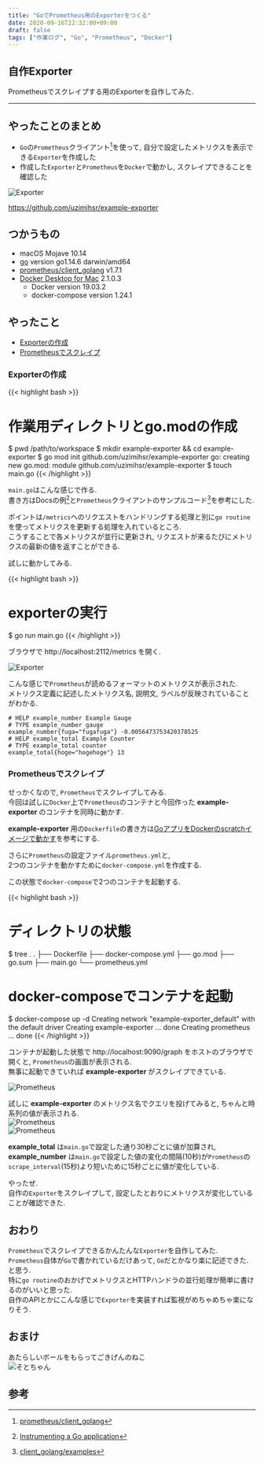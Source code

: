 ```yaml
---
title: "GoでPrometheus用のExporterをつくる"
date: 2020-09-16T22:32:00+09:00
draft: false
tags: ["作業ログ", "Go", "Prometheus", "Docker"]
---
```


## 自作Exporter
Prometheusでスクレイプする用のExporterを自作してみた.  

<!--more-->
---

## やったことのまとめ

- `Go`の`Prometheus`クライアント[^1]を使って, 自分で設定したメトリクスを表示できる`Exporter`を作成した
- 作成した`Exporter`と`Prometheus`を`Docker`で動かし, スクレイプできることを確認した

![Exporter](/images/2020-09-17/sc01.png)  

https://github.com/uzimihsr/example-exporter  

## つかうもの
- macOS Mojave 10.14
- [go](https://github.com/golang/go) version go1.14.6 darwin/amd64
- [prometheus/client_golang](https://github.com/prometheus/client_golang) v1.7.1
- [Docker Desktop for Mac](https://hub.docker.com/editions/community/docker-ce-desktop-mac) 2.1.0.3
  - Docker version 19.03.2
  - docker-compose version 1.24.1

## やったこと

- [Exporterの作成](#exporterの作成)
- [Prometheusでスクレイプ](#prometheusでスクレイプ)

### Exporterの作成

{{< highlight bash >}}
# 作業用ディレクトリとgo.modの作成
$ pwd
/path/to/workspace
$ mkdir example-exporter && cd example-exporter
$ go mod init github.com/uzimihsr/example-exporter
go: creating new go.mod: module github.com/uzimihsr/example-exporter
$ touch main.go
{{< /highlight >}}

`main.go`はこんな感じで作る.  
書き方はDocsの例[^2]と`Prometheus`クライアントのサンプルコード[^3]を参考にした.  

<script src="https://gist.github.com/uzimihsr/4610ea7923274336898733c6588ef962.js"></script>

ポイントは`/metrics`へのリクエストをハンドリングする処理と別に`go routine`を使ってメトリクスを更新する処理を入れているところ.  
こうすることで各メトリクスが並行に更新され, リクエストが来るたびにメトリクスの最新の値を返すことができる.  

試しに動かしてみる.  

{{< highlight bash >}}
# exporterの実行
$ go run main.go
{{< /highlight >}}

ブラウザで http://localhost:2112/metrics を開く.  

![Exporter](/images/2020-09-17/sc01.png)  

こんな感じで`Prometheus`が読めるフォーマットのメトリクスが表示された.  
メトリクス定義に記述したメトリクス名, 説明文, ラベルが反映されていることがわかる.  

```
# HELP example_number Example Gauge
# TYPE example_number gauge
example_number{fuga="fugafuga"} -0.0056473753420378525
# HELP example_total Example Counter
# TYPE example_total counter
example_total{hoge="hogehoge"} 13
```

### Prometheusでスクレイプ

せっかくなので, `Prometheus`でスクレイプしてみる.  
今回は試しに`Docker`上で`Prometheus`のコンテナと今回作った **example-exporter** のコンテナを同時に動かす.  

**example-exporter** 用の`Dockerfile`の書き方は[GoアプリをDockerのscratchイメージで動かす](https://uzimihsr.github.io/post/2020-03-15-golang-build-image/)を参考にする.  

<script src="https://gist.github.com/uzimihsr/7fbec7bd2acbe4ecb050f37e7f70420d.js"></script>

さらに`Prometheus`の設定ファイル`prometheus.yml`と,  
2つのコンテナを動かすために`docker-compose.yml`を作成する.  

<script src="https://gist.github.com/uzimihsr/548f1a8ebae74fb84f1ee6aabed3e1f3.js"></script>

<script src="https://gist.github.com/uzimihsr/e08901b5093d810d68bd933149d1230b.js"></script>

この状態で`docker-compose`で2つのコンテナを起動する.  

{{< highlight bash >}}
# ディレクトリの状態
$ tree .
.
├── Dockerfile
├── docker-compose.yml
├── go.mod
├── go.sum
├── main.go
└── prometheus.yml

# docker-composeでコンテナを起動
$ docker-compose up -d
Creating network "example-exporter_default" with the default driver
Creating example-exporter ... done
Creating prometheus       ... done
{{< /highlight >}}

コンテナが起動した状態で http://localhost:9090/graph をホストのブラウザで開くと, `Prometheus`の画面が表示される.  
無事に起動できていれば **example-exporter** がスクレイプできている.  

![Prometheus](/images/2020-09-17/sc02.png)  

試しに **example-exporter** のメトリクス名でクエリを投げてみると, ちゃんと時系列の値が表示される.  
![Prometheus](/images/2020-09-17/sc03.png)  
![Prometheus](/images/2020-09-17/sc04.png)  

**example_total** は`main.go`で設定した通り30秒ごとに値が加算され,  
**example_number** は`main.go`で設定した値の変化の間隔(10秒)が`Prometheus`の`scrape_interval`(15秒)より短いために15秒ごとに値が変化している.  

やったぜ.  
自作の`Exporter`をスクレイプして, 設定したとおりにメトリクスが変化していることが確認できた.  

## おわり
`Prometheus`でスクレイプできるかんたんな`Exporter`を自作してみた.  
`Prometheus`自体が`Go`で書かれているだけあって, `Go`だとかなり楽に記述できた. と思う.  
特に`go routine`のおかげでメトリクスとHTTPハンドラの並行処理が簡単に書けるのがいいと思った.  
自作のAPIとかにこんな感じで`Exporter`を実装すれば監視がめちゃめちゃ楽になりそう.  

## おまけ
あたらしいボールをもらってごきげんのねこ  
![そとちゃん](/images/2020-09-17/sotochan.jpg)  

## 参考

[^1]: [prometheus/client_golang](https://github.com/prometheus/client_golang)  
[^2]: [Instrumenting a Go application](https://prometheus.io/docs/guides/go-application/)  
[^3]: [client_golang/examples](https://github.com/prometheus/client_golang/tree/master/examples)  
